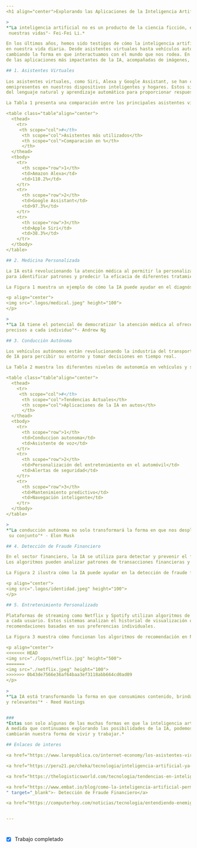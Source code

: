 ```yaml
---
<h1 align="center">Explorando las Aplicaciones de la Inteligencia Artificial en la Vida Cotidiana</h1> 

>
*"La inteligencia artificial no es un producto de la ciencia ficción, es una realidad que está transformando
 nuestras vidas"- Fei-Fei Li.*   

En los últimos años, hemos sido testigos de cómo la inteligencia artificial (IA) ha dejado una huella significativa
en nuestra vida diaria. Desde asistentes virtuales hasta vehículos autónomos, la IA está en todas partes, 
cambiando la forma en que interactuamos con el mundo que nos rodea. En este artículo, exploraremos algunas 
de las aplicaciones más impactantes de la IA, acompañadas de imágenes, citas inspiradoras y tablas informativas. 

## 1. Asistentes Virtuales 
 
Los asistentes virtuales, como Siri, Alexa y Google Assistant, se han convertido en compañeros digitales
omnipresentes en nuestros dispositivos inteligentes y hogares. Estos sistemas utilizan técnicas de procesamiento 
del lenguaje natural y aprendizaje automático para proporcionar respuestas rápidas y precisas a nuestras consultas.

La Tabla 1 presenta una comparación entre los principales asistentes virtuales del mercado.

<table class="table"align="center"> 
  <thead>
    <tr>
     <th scope="col">#</th>
      <th scope="col">Asistentes más utilizados</th>
      <th scope="col">Comparación en %</th>
      </th>
  </thead>
  <tbody>
    <tr>
      <th scope="row">1</th>
      <td>Amazon Alexa</td>
      <td>110.2%</td>   
    </tr>
    <tr>
      <th scope="row">2</th>
      <td>Google Assistant</td>
      <td>97.3%</td>
    </tr>
    <tr>
      <th scope="row">3</th>
      <td>Apple Siri</td>
      <td>38.3%</td>
    </tr>
  </tbody>
</table>

## 2. Medicina Personalizada 

La IA está revolucionando la atención médica al permitir la personalización de tratamientos según las características individuales de cada paciente. Los algoritmos de IA pueden analizar grandes conjuntos de datos clínicos y genéticos
para identificar patrones y predecir la eficacia de diferentes tratamientos.

La Figura 1 muestra un ejemplo de cómo la IA puede ayudar en el diagnóstico médico.

<p align="center">
<img src=".logos/medical.jpeg" height="100">
</p> 

>
*"La IA tiene el potencial de democratizar la atención médica al ofrecer tratamientos personalizados y
precisos a cada individuo"*- Andrew Ng

## 3. Conducción Autónoma 

Los vehículos autónomos están revolucionando la industria del transporte al utilizar sensores y algoritmos
de IA para percibir su entorno y tomar decisiones en tiempo real. 

La Tabla 2 muestra los diferentes niveles de autonomía en vehículos y sus capacidades asociadas.

<table class="table"align="center"> 
  <thead>
    <tr>
     <th scope="col">#</th>
      <th scope="col">Tendencias Actuales</th>
      <th scope="col">Aplicaciones de la IA en autos</th>
      </th>
  </thead>
  <tbody>
    <tr>
      <th scope="row">1</th>
      <td>Conduccion autonoma</td>
      <td>Asistente de voz</td>   
    </tr>
    <tr>
      <th scope="row">2</th>
      <td>Personalización del entretenimiento en el automóvil</td>
      <td>Alertas de seguridad</td>
    </tr>
    <tr>
      <th scope="row">3</th>
      <td>Mantenimiento predictivo</td>
      <td>Navegación inteligente</td>
    </tr>
  </tbody>
</table>

>
*"La conducción autónoma no solo transformará la forma en que nos desplazamos, sino también la sociedad en
 su conjunto"* - Elon Musk

## 4. Detección de Fraude Financiero

En el sector financiero, la IA se utiliza para detectar y prevenir el fraude de manera más efectiva que nunca.
Los algoritmos pueden analizar patrones de transacciones financieras y comportamientos sospechosos para identificar posibles fraudes.

La Figura 2 ilustra cómo la IA puede ayudar en la detección de fraude financiero.

<p align="center">
<img src=".logos/identidad.jpeg" height="100">
</p> 

## 5. Entretenimiento Personalizado

Plataformas de streaming como Netflix y Spotify utilizan algoritmos de IA para recomendar contenido personalizado
a cada usuario. Estos sistemas analizan el historial de visualización o escucha de un usuario y ofrecen 
recomendaciones basadas en sus preferencias individuales. 

La Figura 3 muestra cómo funcionan los algoritmos de recomendación en Netflix.

<p align="center">
<<<<<<< HEAD
<img src="./logos/netflix.jpg" height="500">
=======
<img src="./netflix.jpeg" height="100">
>>>>>>> 0b43de7566e36af64baa3ef3118abb664cd0ad09
</p> 
 
>
*"La IA está transformando la forma en que consumimos contenido, brindando experiencias más personalizadas
y relevantes"* - Reed Hastings


###
*Estas son solo algunas de las muchas formas en que la inteligencia artificial está moldeando nuestro mundo.
A medida que continuamos explorando las posibilidades de la IA, podemos esperar aún más innovaciones que 
cambiarán nuestra forma de vivir y trabajar.*

## Enlaces de interes 

<a href="https://www.larepublica.co/internet-economy/los-asistentes-virtuales-que-usan-inteligencia-artificial-disponibles-en-el-mercado-3694472" target="_blank">- Asistentes Virtuales</a>

<a href="https://peru21.pe/cheka/tecnologia/inteligencia-artificial-ya-supera-a-medicos-en-el-diagnostico-de-cancer-cancer-salud-ia-diagnostico-noticia/" target="_blank">- Medicina Personalizada</a>

<a href="https://thelogisticsworld.com/tecnologia/tendencias-en-inteligencia-artificial-para-el-sector-automotriz/" target="_blank">- Conducción Autonoma</a>

<a href="https://www.embat.io/blog/como-la-inteligencia-artificial-permite-evitar-fraudes-financieros#:~:text=La%20IA%20desempe%C3%B1a%20un%20papel,tomar%20decisiones%20en%20tiempo%20real.
" target="_blank">- Detección de Fraude Financiero</a>

<a href="https://computerhoy.com/noticias/tecnologia/entendiendo-enemigo-como-funciona-sistema-recomendaciones-netflix-1084739" target="_blank">- Entretenimiento Personalizado</a>


---
```

#
- [x] Trabajo completado







